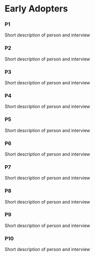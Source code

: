 
# Early Adopters

### P1

Short description of person and interview

### P2

Short description of person and interview

### P3

Short description of person and interview

### P4

Short description of person and interview

### P5

Short description of person and interview

### P6

Short description of person and interview

### P7

Short description of person and interview

### P8

Short description of person and interview

### P9

Short description of person and interview

### P10

Short description of person and interview
